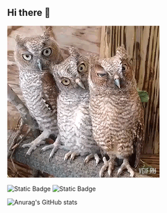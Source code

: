 ## Hi there 👋

<img src="https://github.com/AleksandrBrodskii/AleksandrBrodskii/blob/main/vgif-ru-Смешные%20совы.gif" align=?>


![Static Badge](https://img.shields.io/badge/py-python-green?logo=python)
![Static Badge](https://img.shields.io/badge/student-green?logo=python)


![Anurag's GitHub stats](https://github-readme-stats.vercel.app/api?username=AleksandrBrodskii&show_icons=true&theme=radical)
